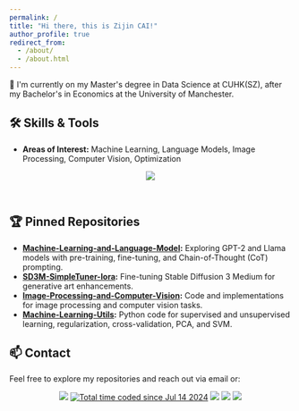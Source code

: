 ```yaml
---
permalink: /
title: "Hi there, this is Zijin CAI!"
author_profile: true
redirect_from: 
  - /about/
  - /about.html
---
```


👋 I'm currently on my Master's degree in Data Science at CUHK(SZ), after my Bachelor's in Economics at the University of Manchester.

## 🛠️ Skills & Tools
- **Areas of Interest:** Machine Learning, Language Models, Image Processing, Computer Vision, Optimization
<p align="center">
<img align="center" src="https://skillicons.dev/icons?i=linux,ubuntu,windows,anaconda,pycharm,vim,py,r,latex,tensorflow,pytorch,sklearn,matlab,react,vue&theme=light" />
</p>
<br/>

## 🏆 Pinned Repositories
- **[Machine-Learning-and-Language-Model](https://github.com/CAI991108/Machine-Learning-and-Language-Model):** Exploring GPT-2 and Llama models with pre-training, fine-tuning, and Chain-of-Thought (CoT) prompting.
- **[SD3M-SimpleTuner-Iora](https://github.com/CAI991108/SD3M-SimpleTuner-Iora):** Fine-tuning Stable Diffusion 3 Medium for generative art enhancements.
- **[Image-Processing-and-Computer-Vision](https://github.com/CAI991108/Image-Processing-and-Computer-Vision):** Code and implementations for image processing and computer vision tasks.
- **[Machine-Learning-Utils](https://github.com/CAI991108/Machine-Learning-Utils):** Python code for supervised and unsupervised learning, regularization, cross-validation, PCA, and SVM.


## 📫 Contact

Feel free to explore my repositories and reach out via email or:
<p align="center">
<a href="https://github.com/CAI991108"><img src="https://img.shields.io/badge/GitHub-CAI991108-blue?logo=github" /></a>
<a href="https://wakatime.com/@0a1a641a-17e3-4bcf-8339-f02a8fb3a069"><img src="https://wakatime.com/badge/user/0a1a641a-17e3-4bcf-8339-f02a8fb3a069.svg" alt="Total time coded since Jul 14 2024" /></a>
<img src="https://img.shields.io/badge/HuggingFace-jimchoi-yellow?logo=huggingface" />
<img src="https://img.shields.io/badge/WeChat&Tel-13543750006-green?logo=wechat" />
<img src="https://komarev.com/ghpvc/?username=CAI991108&abbreviated=true&color=blue" />
</p>
